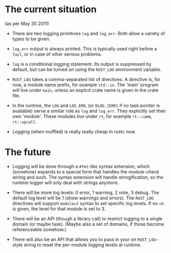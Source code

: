 # The current situation

(as per May 30 2011)

* There are two logging primitives `log` and `log_err`. Both allow a variety of types to be given.

* `log_err` output is always printed. This is typically used right before a `fail`, or in case of other serious problems.

* `log` is a conditional logging statement. Its output is suppressed by default, but can be turned on using the `RUST_LOG` environment variable.

* `RUST_LOG` takes a comma-separated list of directives. A directive is, for now, a module name prefix, for example `std::io`. The 'main' program will live under `main`, unless an explicit crate name is given in the crate file.

* In the runtime, the `LOG` and `LOG_ERR`, (or `DLOG_[ERR]` if no task pointer is available) serve a similar role as `log` and `log_err`. They explicitly set their own 'module'. These modules live under `rt`, for example `rt::comm`, `rt::upcall`.

* Logging (when muffled) is really really cheap in rustc now.

# The future

* Logging will be done through a `#fmt`-like syntax extension, which (somehow) expands to a special form that handles the module-check wiring and such. The syntax extension will handle stringification, so the runtime logger will only deal with strings anymore.

* There will be more log levels: 0 error, 1 warning, 2 note, 3 debug. The default log level will be 1 (show warnings and errors). The `RUST_LOG` directives will support `module=2` syntax to set specific log levels. If no `=X` is given, the level for that module is set to 3.

* There will be an API (though a library call) to restrict logging to a single domain (or maybe task). (Maybe also a set of domains, if those become referenceable somehow.)

* There will also be an API that allows you to pass in your on `RUST_LOG`-style string to reset the per-module logging levels at runtime.
